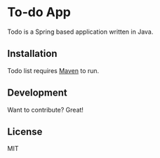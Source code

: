 # To-do App

Todo is a Spring based application written in Java.

## Installation

Todo list requires [Maven] to run.

## Development
Want to contribute? Great!

License
----
MIT

[Spring Boot]: <https://spring.io/>
[Hibernate]: <https://hibernate.org/>
[Maven]: https://maven.apache.org/